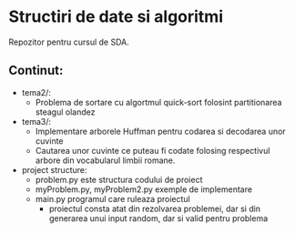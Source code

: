 # Structiri de date si algoritmi

Repozitor pentru cursul de SDA.

## Continut:

* tema2/:
  * Problema de sortare cu algortmul quick-sort folosint partitionarea steagul olandez
* tema3/:
  * Implementare arborele Huffman pentru codarea si decodarea unor cuvinte
  * Cautarea unor cuvinte ce puteau fi codate folosing respectivul arbore din vocabularul limbii romane.
* project structure:
  * problem.py este structura codului de proiect
  * myProblem.py, myProblem2.py exemple de implementare
  * main.py programul care ruleaza proiectul
    * proiectul consta atat din rezolvarea problemei, dar si din generarea unui input random, dar si valid pentru problema

